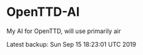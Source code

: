 # OpenTTD-AI
My AI for OpenTTD, will use primarily air

Latest backup: Sun Sep 15 18:23:01 UTC 2019
